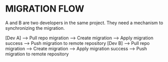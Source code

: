 # MIGRATION FLOW

A and B are two developers in the same project.
They need a mechanism to synchronizing the migration.

[Dev A] --> Pull repo migration --> Create migration --> Apply migration success --> Push migration to remote repository
[Dev B] --> Pull repo migration --> Create migration --> Apply migration success --> Push migration to remote repository